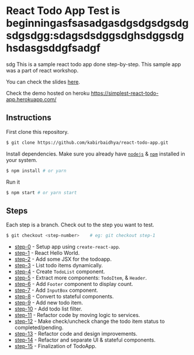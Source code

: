 # React Todo App Test is beginningasfsasadgasdgsdgsdgsdgsdgsdgg:sdagsdsdggsdghsdggsdghsdasgsddgfsadgf
sdg
This is a sample react todo app done step-by-step.
This sample app was a part of react workshop.

You can check the slides [here](https://speakerdeck.com/kabirbaidhya/frontend-development-with-react).

Check the demo hosted on heroku https://simplest-react-todo-app.herokuapp.com/


## Instructions

First clone this repository.
```bash
$ git clone https://github.com/kabirbaidhya/react-todo-app.git
```

Install dependencies. Make sure you already have [`nodejs`](https://nodejs.org/en/) & [`npm`](https://www.npmjs.com/) installed in your system.
```bash
$ npm install # or yarn
```

Run it
```bash
$ npm start # or yarn start
```

## Steps
Each step is a branch. Check out to the step you want to test.

```bash
$ git checkout <step-number>    # eg: git checkout step-1
```
* [step-0](https://github.com/kabirbaidhya/react-todo-app/commits/step-0) - Setup app using `create-react-app`.
* [step-1](https://github.com/kabirbaidhya/react-todo-app/commits/step-1) - React Hello World.
* [step-2](https://github.com/kabirbaidhya/react-todo-app/commits/step-2) - Add some JSX for the todoapp.
* [step-3](https://github.com/kabirbaidhya/react-todo-app/commits/step-3) - List todo items dynamically.
* [step-4](https://github.com/kabirbaidhya/react-todo-app/commits/step-4) - Create `TodoList` component.
* [step-5](https://github.com/kabirbaidhya/react-todo-app/commits/step-5) - Extract more components: `TodoItem`, & `Header`.
* [step-6](https://github.com/kabirbaidhya/react-todo-app/commits/step-6) - Add `Footer` component to display count.
* [step-7](https://github.com/kabirbaidhya/react-todo-app/commits/step-7) - Add `InputBox` component.
* [step-8](https://github.com/kabirbaidhya/react-todo-app/commits/step-8) - Convert to stateful components.
* [step-9](https://github.com/kabirbaidhya/react-todo-app/commits/step-9) - Add new todo item.
* [step-10](https://github.com/kabirbaidhya/react-todo-app/commits/step-10) - Add todo list filter.
* [step-11](https://github.com/kabirbaidhya/react-todo-app/commits/step-11) - Refactor code by moving logic to services.
* [step-12](https://github.com/kabirbaidhya/react-todo-app/commits/step-12) - Make check/uncheck change the todo item status to completed/pending.
* [step-13](https://github.com/kabirbaidhya/react-todo-app/commits/step-13) - Refactor code and design improvements.
* [step-14](https://github.com/kabirbaidhya/react-todo-app/commits/step-14) - Refactor and separate UI & stateful components.
* [step-15](https://github.com/kabirbaidhya/react-todo-app/commits/step-15) - Finalization of TodoApp.
